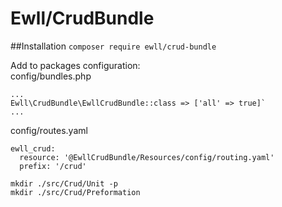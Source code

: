# Ewll/CrudBundle

##Installation
```composer require ewll/crud-bundle```

Add to packages configuration:  
config/bundles.php
```
...
Ewll\CrudBundle\EwllCrudBundle::class => ['all' => true]`
...
```
config/routes.yaml
```
ewll_crud:
  resource: '@EwllCrudBundle/Resources/config/routing.yaml'
  prefix: '/crud'
```
```
mkdir ./src/Crud/Unit -p
mkdir ./src/Crud/Preformation
```
